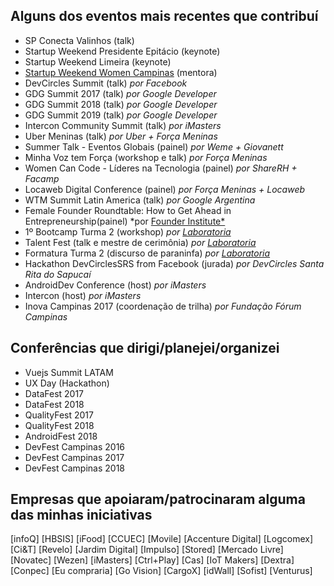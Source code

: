 ## Alguns dos eventos mais recentes que contribuí

* SP Conecta Valinhos (talk) <br />
* Startup Weekend Presidente Epitácio (keynote) <br />
* Startup Weekend Limeira (keynote) <br />
* [Startup Weekend Women Campinas](http://communities.techstars.com/brazil/campinas/startup-weekend/14053) (mentora) <br />
* DevCircles Summit (talk) *por Facebook* <br />
* GDG Summit 2017 (talk) *por Google Developer* <br />
* GDG Summit 2018 (talk) *por Google Developer* <br />
* GDG Summit 2019 (talk) *por Google Developer* <br />
* Intercon Community Summit (talk) *por iMasters* <br />
* Uber Meninas (talk) *por Uber + Força Meninas* <br />
* Summer Talk - Eventos Globais (painel) *por Weme + Giovanett* <br />
* Minha Voz tem Força (workshop e talk) *por Força Meninas* <br />
* Women Can Code - Líderes na Tecnologia (painel) *por ShareRH + Facamp* <br />
* Locaweb Digital Conference (painel) *por Força Meninas + Locaweb* <br />
* WTM Summit Latin America (talk) *por Google Argentina* <br />
* Female Founder Roundtable: How to Get Ahead in Entrepreneurship(painel) *por [Founder Institute*](https://fi.co/event/183352-campinas-founder-hotseat-pitch-your-idea-to-city-startup-experts) <br />
* 1º Bootcamp Turma 2 (workshop) *por [Laboratoria](https://www.laboratoria.la/br)* <br />
* Talent Fest (talk e mestre de cerimônia) *por [Laboratoria](https://www.laboratoria.la/br)* <br />
* Formatura Turma 2 (discurso de paraninfa) *por [Laboratoria](https://www.laboratoria.la/br)* <br />
* Hackathon DevCirclesSRS from Facebook (jurada) *por DevCircles Santa Rita do Sapucaí* <br />
* AndroidDev Conference (host) *por iMasters* <br />
* Intercon (host) *por iMasters* <br />
* Inova Campinas 2017 (coordenação de trilha) *por Fundação Fórum Campinas* <br />

## Conferências que dirigi/planejei/organizei

* Vuejs Summit LATAM <br />
* UX Day (Hackathon) <br />
* DataFest 2017 <br />
* DataFest 2018 <br />
* QualityFest 2017 <br />
* QualityFest 2018 <br />
* AndroidFest 2018 <br />
* DevFest Campinas 2016 <br />
* DevFest Campinas 2017 <br />
* DevFest Campinas 2018 <br />

## Empresas que apoiaram/patrocinaram alguma das minhas iniciativas

[infoQ] 
[HBSIS] 
[iFood] 
[CCUEC] 
[Movile] 
[Accenture Digital] 
[Logcomex] 
[Ci&T] 
[Revelo] 
[Jardim Digital] 
[Impulso] 
[Stored] 
[Mercado Livre] 
[Novatec] 
[Wezen] 
[iMasters] 
[Ctrl+Play] 
[Cas] 
[IoT Makers] 
[Dextra] 
[Conpec] 
[Eu compraria] 
[Go Vision] 
[CargoX] 
[idWall] 
[Sofist] 
[Venturus] 

